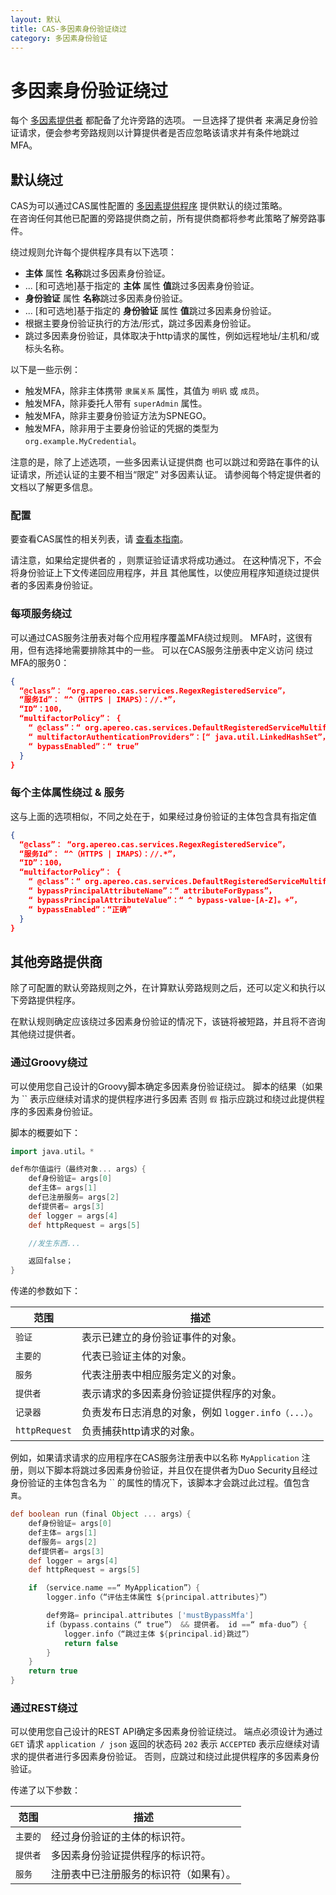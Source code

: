 ```yaml
---
layout: 默认
title: CAS-多因素身份验证绕过
category: 多因素身份验证
---
```


# 多因素身份验证绕过

每个 [多因素提供者](Configuring-Multifactor-Authentication.html) 都配备了允许旁路的选项。 一旦选择了提供者 来满足身份验证请求，便会参考旁路规则以计算提供者是否应忽略该请求并有条件地跳过MFA。

## 默认绕过

CAS为可以通过CAS属性配置的 [多因素提供程序](Configuring-Multifactor-Authentication.html) 提供默认的绕过策略。  
在咨询任何其他已配置的旁路提供商之前，所有提供商都将参考此策略了解旁路事件。

绕过规则允许每个提供程序具有以下选项：

- **主体** 属性 **名称**跳过多因素身份验证。
- ... [和可选地]基于指定的 **主体** 属性 **值**跳过多因素身份验证。
- **身份验证** 属性 **名称**跳过多因素身份验证。
- ... [和可选地]基于指定的 **身份验证** 属性 **值**跳过多因素身份验证。
- 根据主要身份验证执行的方法/形式，跳过多因素身份验证。
- 跳过多因素身份验证，具体取决于http请求的属性，例如远程地址/主机和/或标头名称。

以下是一些示例：

- 触发MFA，除非主体携带 `隶属关系` 属性，其值为 `明矾` 或 `成员`。
- 触发MFA，除非委托人带有 `superAdmin` 属性。
- 触发MFA，除非主要身份验证方法为SPNEGO。
- 触发MFA，除非用于主要身份验证的凭据的类型为 `org.example.MyCredential`。

注意的是，除了上述选项，一些多因素认证提供商 也可以跳过和旁路在事件的认证请求，所述认证的主要不相当“限定” 对多因素认证。 请参阅每个特定提供者的文档以了解更多信息。

### 配置

要查看CAS属性的相关列表，请 [查看本指南](../configuration/Configuration-Properties.html#multifactor-authentication)。

请注意，如果给定提供者的 ，则票证验证请求将成功通过。 在这种情况下，不会将身份验证上下文传递回应用程序，并且 其他属性，以使应用程序知道绕过提供者的多因素身份验证。

### 每项服务绕过

可以通过CAS服务注册表对每个应用程序覆盖MFA绕过规则。 MFA时，这很有用，但有选择地需要排除其中的一些。 可以在CAS服务注册表中定义访问 绕过MFA的服务0：

```json
{
  “@class”： “org.apereo.cas.services.RegexRegisteredService”，
  “服务Id”： “^（HTTPS | IMAPS）：//.*”，
  “ID”：100，
  “multifactorPolicy”： {
    “ @class”：“ org.apereo.cas.services.DefaultRegisteredServiceMultifactorPolicy”，
    “ multifactorAuthenticationProviders”：[“ java.util.LinkedHashSet”，[“ mfa-duo”]]，
    “ bypassEnabled”：“ true”
  }
}
```

### 每个主体属性绕过 & 服务

这与上面的选项相似，不同之处在于，如果经过身份验证的主体包含具有指定值

```json
{
  “@class”： “org.apereo.cas.services.RegexRegisteredService”，
  “服务Id”： “^（HTTPS | IMAPS）：//.*”，
  “ID”：100，
  “multifactorPolicy”： {
    “ @class”：“ org.apereo.cas.services.DefaultRegisteredServiceMultifactorPolicy”，
    “ bypassPrincipalAttributeName”：“ attributeForBypass”，
    “ bypassPrincipalAttributeValue”：“ ^ bypass-value-[A-Z]。+”，
    “ bypassEnabled”：“正确”
  }
}
```

## 其他旁路提供商

除了可配置的默认旁路规则之外，在计算默认旁路规则之后，还可以定义和执行以下旁路提供程序。

在默认规则确定应该绕过多因素身份验证的情况下，该链将被短路，并且将不咨询其他绕过提供者。

### 通过Groovy绕过

可以使用您自己设计的Groovy脚本确定多因素身份验证绕过。 脚本的结果（如果为 `` 表示应继续对请求的提供程序进行多因素 否则 `假` 指示应跳过和绕过此提供程序的多因素身份验证。

脚本的概要如下：

```groovy
import java.util。*

def布尔值运行（最终对象... args）{
    def身份验证= args[0]
    def主体= args[1]
    def已注册服务= args[2]
    def提供者= args[3]
    def logger = args[4]
    def httpRequest = args[5]

    //发生东西...

    返回false；
}
```

传递的参数如下：

| 范围            | 描述                                 |
| ------------- | ---------------------------------- |
| `验证`          | 表示已建立的身份验证事件的对象。                   |
| `主要的`         | 代表已验证主体的对象。                        |
| `服务`          | 代表注册表中相应服务定义的对象。                   |
| `提供者`         | 表示请求的多因素身份验证提供程序的对象。               |
| `记录器`         | 负责发布日志消息的对象，例如 `logger.info（...）`。 |
| `httpRequest` | 负责捕获http请求的对象。                     |

例如，如果请求请求的应用程序在CAS服务注册表中以名称 `MyApplication` 注册，则以下脚本将跳过多因素身份验证，并且仅在提供者为Duo Security且经过身份验证的主体包含名为 `` 的属性的情况下，该脚本才会跳过此过程。值包含 `真`。

```groovy
def boolean run（final Object ... args）{
    def身份验证= args[0]
    def主体= args[1]
    def服务= args[2]
    def提供者= args[3]
    def logger = args[4]
    def httpRequest = args[5]

    if （service.name ==“ MyApplication”）{
        logger.info（“评估主体属性 ${principal.attributes}”）

        def旁路= principal.attributes ['mustBypassMfa']
        if（bypass.contains（“ true”） && 提供者。 id ==“ mfa-duo”）{
            logger.info（“跳过主体 ${principal.id}跳过”）
            return false
        }
    }
    return true
}
```

### 通过REST绕过

可以使用您自己设计的REST API确定多因素身份验证绕过。 端点必须设计为通过 `GET` 请求 `application / json` 返回的状态码 `202` 表示 `ACCEPTED` 表示应继续对请求的提供者进行多因素身份验证。 否则，应跳过和绕过此提供程序的多因素身份验证。

传递了以下参数：

| 范围    | 描述                  |
| ----- | ------------------- |
| `主要的` | 经过身份验证的主体的标识符。      |
| `提供者` | 多因素身份验证提供程序的标识符。    |
| `服务`  | 注册表中已注册服务的标识符（如果有）。 |
